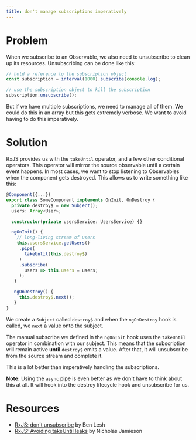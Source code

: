 ```yaml
---
title: don't manage subscriptions imperatively
---
```


# Problem

When we subscribe to an Observable, we also need to unsubscribe to clean up its resources. Unsubscribing can be done like this:

```ts
// hold a reference to the subscription object
const subscription = interval(1000).subscribe(console.log);

// use the subscription object to kill the subscription
subscription.unsubscribe();
```

But if we have multiple subscriptions, we need to manage all of them. We could do this in an array but this gets extremely verbose. We want to avoid having to do this imperatively.

# Solution

RxJS provides us with the `takeUntil` operator, and a few other conditional operators. This operator will mirror the source observable until a certain event happens. In most cases, we want to stop listening to Observables when the component gets destroyed. This allows us to write something like this:

```ts
@Component({...})
export class SomeComponent implements OnInit, OnDestroy {
  private destroy$ = new Subject();
  users: Array<User>;

  constructor(private usersService: UsersService) {}

  ngOnInit() {
    // long-living stream of users
    this.usersService.getUsers()
     .pipe(
       takeUntil(this.destroy$)
     )
     .subscribe(
       users => this.users = users;
     );
   }

   ngOnDestroy() {
     this.destroy$.next();
   }
}
```

We create a `Subject` called `destroy$` and when the `ngOnDestroy` hook is called, we `next` a value onto the subject.

The manual subscribe we defined in the `ngOnInit` hook uses the `takeUntil` operator in combination with our subject. This means that the subscription will remain active **until** `destroy$` emits a value. After that, it will unsubscribe from the source stream and complete it.

This is a lot better than imperatively handling the subscriptions.

**Note:** Using the `async` pipe is even better as we don't have to think about this at all. It will hook into the destroy lifecycle hook and unsubscribe for us.

# Resources

* [RxJS: don't unsubscribe](https://medium.com/@benlesh/rxjs-dont-unsubscribe-6753ed4fda87) by Ben Lesh
* [RxJS: Avoiding takeUntil leaks](https://blog.angularindepth.com/rxjs-avoiding-takeuntil-leaks-fb5182d047ef) by Nicholas Jamieson
